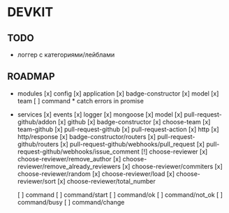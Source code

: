# DEVKIT

## TODO
  * логгер с категориями/лейблами

## ROADMAP
  * modules
      [x] config
      [x] application
      [x] badge-constructor
      [x] model
      [x] team
      [ ] command
        * catch errors in promise
  * services
      [x] events
      [x] logger
      [x] mongoose
      [x] model
        [x] pull-request-github/addon
      [x] github
      [x] badge-constructor
      [x] choose-team
      [x]   team-github
      [x] pull-request-github
      [x] pull-request-action
      [x] http
        [x] http/response
        [x] badge-constructor/routers
        [x] pull-request-github/routers
        [x] pull-request-github/webhooks/pull_request
        [x] pull-request-github/webhooks/issue_comment
      [!] choose-reviewer
        [x] choose-reviewer/remove_author
        [x] choose-reviewer/remove_already_reviewers
        [x] choose-reviewer/commiters
        [x] choose-reviewer/random
        [x] choose-reviewer/load
        [x] choose-reviewer/sort
        [x] choose-reviewer/total_number

      [ ] command
        [ ] command/start
        [ ] command/ok
        [ ] command/not_ok
        [ ] command/busy
        [ ] command/change
